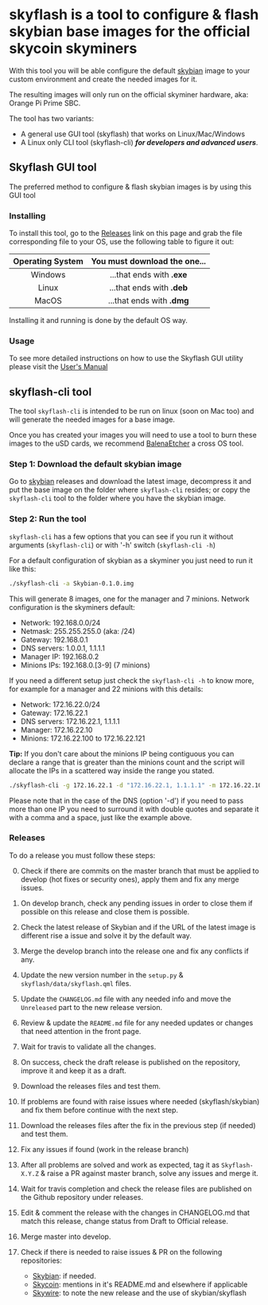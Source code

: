 # skyflash is a tool to configure & flash skybian base images for the official skycoin skyminers

With this tool you will be able configure the default [skybian](https://github.com/simelo/skybian) image to your custom environment and create the needed images for it.

The resulting images will only run on the official skyminer hardware, aka: Orange Pi Prime SBC.

The tool has two variants:

* A general use GUI tool (skyflash) that works on Linux/Mac/Windows
* A Linux only CLI tool (skyflash-cli) **_for developers and advanced users_**.

## Skyflash GUI tool

The preferred method to configure & flash skybian images is by using this GUI tool

### Installing

To install this tool, go to the [Releases](https://github.com/skycoin/skyflash/releases) link on this page and grab the file corresponding file to your OS, use the following table to figure it out:

| Operating System | You must download the one... |
|:----------------:|:--------------------------------:|
| Windows | ...that ends with **.exe** |
| Linux | ...that ends with **.deb** |
| MacOS | ...that ends with **.dmg** |

Installing it and running is done by the default OS way.

### Usage

To see more detailed instructions on how to use the Skyflash GUI utility please visit the [User's Manual](USER_MANUAL.md)

## skyflash-cli tool

The tool `skyflash-cli` is intended to be run on linux (soon on Mac too) and will generate the needed images for a base image.

Once you has created your images you will need to use a tool to burn these images to the uSD cards, we recommend [BalenaEtcher](https://www.balena.io/etcher/) a cross OS tool.

### Step 1: Download the default skybian image

Go to [skybian](https://github.com/skycoin/skybian) releases and download the latest image, decompress it and put the base image on the folder where `skyflash-cli` resides; or copy the `skyflash-cli` tool to the folder where you have the skybian image.

### Step 2: Run the tool

`skyflash-cli` has a few options that you can see if you run it without arguments (`skyflash-cli`) or with '-h' switch (`skyflash-cli -h`)

For a default configuration of skybian as a skyminer you just need to run it like this:

```sh
./skyflash-cli -a Skybian-0.1.0.img
```

This will generate 8 images, one for the manager and 7 minions. Network configuration is the skyminers default:

* Network: 192.168.0.0/24
* Netmask: 255.255.255.0 (aka: /24)
* Gateway: 192.168.0.1
* DNS servers: 1.0.0.1, 1.1.1.1
* Manager IP: 192.168.0.2
* Minions IPs: 192.168.0.[3-9] (7 minions)

If you need a different setup just check the `skyflash-cli -h` to know more, for example for a manager and 22 minions with this details:

* Network: 172.16.22.0/24
* Gateway: 172.16.22.1
* DNS servers: 172.16.22.1, 1.1.1.1
* Manager: 172.16.22.10
* Minions: 172.16.22.100 to 172.16.22.121

**Tip:** If you don't care about the minions IP being contiguous you can declare a range that is greater than the minions count and the script will allocate the IPs in a scattered way inside the range you stated.

```sh
./skyflash-cli -g 172.16.22.1 -d "172.16.22.1, 1.1.1.1" -m 172.16.22.10 -n 100-121 -i Skybian-0.1.0.img
```

Please note that in the case of the DNS (option '-d') if you need to pass more than one IP you need to surround it with double quotes and separate it with a comma and a space, just like the example above.

### Releases

To do a release you must follow these steps:

0. Check if there are commits on the master branch that must be applied to develop (hot fixes or security ones), apply them and fix any merge issues.
0. On develop branch, check any pending issues in order to close them if possible on this release and close them is possible.
0. Check the latest release of Skybian and if the URL of the latest image is different rise a issue and solve it by the default way.
0. Merge the develop branch into the release one and fix any conflicts if any.
0. Update the new version number in the `setup.py` & `skyflash/data/skyflash.qml` files.
0. Update the `CHANGELOG.md` file with any needed info and move the `Unreleased` part to the new release version.
0. Review & update the `README.md` file for any needed updates or changes that need attention in the front page.
0. Wait for travis to validate all the changes.
0. On success, check the draft release is published on the repository, improve it and keep it as a draft.
0. Download the releases files and test them.
0. If problems are found with raise issues where needed (skyflash/skybian) and fix them before continue with the next step.
0. Download the releases files after the fix in the previous step (if needed) and test them.
0. Fix any issues if found (work in the release branch)
0. After all problems are solved and work as expected, tag it as `Skyflash-X.Y.Z` & raise a PR against master branch, solve any issues and merge it.
0. Wait for travis completion and check the release files are published on the Github repository under releases.
0. Edit & comment the release with the changes in CHANGELOG.md that match this release, change status from Draft to Official release.
0. Merge master into develop.
0. Check if there is needed to raise issues & PR on the following repositories:

    * [Skybian](https://github.com/skycoin/skybian): if needed.
    * [Skycoin](https://github.com/skycoin/skycoin): mentions in it's README.md and elsewhere if applicable
    * [Skywire](https://github.com/skycoin/skywire): to note the new release and the use of skybian/skyflash